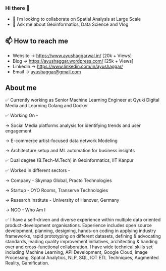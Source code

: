 ### Hi there 👋
- 👯 I’m looking to collaborate on Spatial Analysis at Large Scale
- 💬 Ask me about Geoinformatics, Data Science and Vlog

## 📫 How to reach me
- Website -> https://www.ayushaggarwal.in/ [20k + Views]
- Blog -> https://ayushaggar.wordpress.com/ [25k + Views]
- Linkedin -> https://www.linkedin.com/in/ayushaggar/
- Email -> ayushaggar@gmail.com 

## About me

✅ Currently working as Senior Machine Learning Engineer at Qyuki Digital Media and Learning Golang and Docker

✅ Working On -

-> Social Media platforms analysis for identifying trends and user engagement

-> E-commerce artist-focused data network Modeling

-> Architecture setup and ML automation for business insights

✅ Dual degree (B.Tech-M.Tech) in Geoinformatics, IIT Kanpur

✅ Worked in different sectors -

-> Company - Skymap Global, Practo Technologies

-> Startup - OYO Rooms, Transerve Technologies

-> Research Institute - University of Hanover, Germany

-> NGO - Who Am I

✅ I have a self-driven and diverse experience within multiple data oriented product-development organisations. Experience includes open source development, planning, designing, hands-on coding in applying industry frameworks, rapid prototyping on different datasets, defining & advocating standards, leading quality improvement initiatives, architecting & handing over and cross-functional collaboration. I have wide technical skills set including Machine Learning, API Development, Google Cloud, Image Processing, Spatial Analytics, NLP, SQL, IOT ETL Techniques, Augmented Reality, Gamification.

<!--
**ayushaggar/ayushaggar** is a ✨ _special_ ✨ repository because its `README.md` (this file) appears on your GitHub profile.

Here are some ideas to get you started:

- 🔭 I’m currently working on ...
- 🌱 I’m currently learning ...
- 👯 I’m looking to collaborate on ...
- 🤔 I’m looking for help with ...
- 💬 Ask me about ...
- 📫 How to reach me: ...
- 😄 Pronouns: ...
- ⚡ Fun fact: ...
-->
